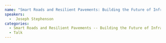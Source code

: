 ```yaml
---
name: "Smart Roads and Resilient Pavements: Building the Future of Infrastructure - Joseph Stephenson"
speakers:
  -  Joseph Stephenson
categories:
  - Smart Roads and Resilient Pavements -- Building the Future of Infrastructure
  - Talk
---
```


